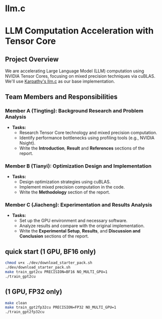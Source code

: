 # llm.c

# LLM Computation Acceleration with Tensor Core

## Project Overview

We are accelerating Large Language Model (LLM) computation using NVIDIA Tensor Cores, focusing on mixed precision techniques via cuBLAS. We'll use [Karpathy's llm.c](https://github.com/karpathy/llm.c) as our base implementation.

## Team Members and Responsibilities

### Member A (Tingting): Background Research and Problem Analysis

- **Tasks:**
  - Research Tensor Core technology and mixed precision computation.
  - Identify performance bottlenecks using profiling tools (e.g., NVIDIA Nsight).
  - Write the **Introduction**, **Result** and **References** sections of the report.

### Member B (Tianyi): Optimization Design and Implementation

- **Tasks:**
  - Design optimization strategies using cuBLAS.
  - Implement mixed precision computation in the code.
  - Write the **Methodology** section of the report.

### Member C (Jiacheng): Experimentation and Results Analysis

- **Tasks:**
  - Set up the GPU environment and necessary software.
  - Analyze results and compare with the original implementation.
  - Write the **Experimental Setup**, **Results**, and **Discussion and Conclusion** sections of the report.




## quick start (1 GPU, BF16 only)

```bash
chmod u+x ./dev/download_starter_pack.sh
./dev/download_starter_pack.sh
make train_gpt2cu PRECISION=BF16 NO_MULTI_GPU=1
./train_gpt2cu 
```

## (1 GPU, FP32 only)

```bash
make clean
make train_gpt2fp32cu PRECISION=FP32 NO_MULTI_GPU=1
./train_gpt2fp32cu
```
